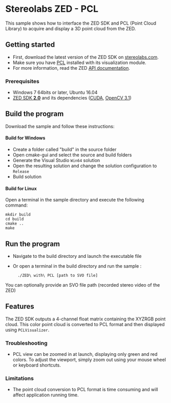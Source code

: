 # Stereolabs ZED - PCL

This sample shows how to interface the ZED SDK and PCL (Point Cloud Library) to acquire and display a 3D point cloud from the ZED.


## Getting started

- First, download the latest version of the ZED SDK on [stereolabs.com](https://www.stereolabs.com).
- Make sure you have [PCL](https://github.com/PointCloudLibrary/pcl) installed with its visualization module.
- For more information, read the ZED [API documentation](https://www.stereolabs.com/developers/documentation/API/).


### Prerequisites

- Windows 7 64bits or later, Ubuntu 16.04
- [ZED SDK **2.0**](https://www.stereolabs.com/developers/) and its dependencies ([CUDA](https://developer.nvidia.com/cuda-downloads), [OpenCV 3.1](http://opencv.org/downloads.html))


## Build the program

Download the sample and follow these instructions:

#### Build for Windows

  - Create a folder called "build" in the source folder
  - Open cmake-gui and select the source and build folders
  - Generate the Visual Studio `Win64` solution
  - Open the resulting solution and change the solution configuration to `Release`
  - Build solution

#### Build for Linux

Open a terminal in the sample directory and execute the following command:

    mkdir build
    cd build
    cmake ..
    make

## Run the program

- Navigate to the build directory and launch the executable file
- Or open a terminal in the build directory and run the sample :

        ./ZED\ with\ PCL [path to SVO file]

You can optionally provide an SVO file path (recorded stereo video of the ZED)


## Features

The ZED SDK outputs a 4-channel float matrix containing the XYZRGB point cloud. This color point cloud is converted to PCL format and then displayed using `PCLVisualizer`.



### Troubleshooting
 - PCL view can be zoomed in at launch, displaying only green and red colors. To adjust the viewport, simply zoom out using your mouse wheel or keyboard shortcuts.

### Limitations

- The point cloud conversion to PCL format is time consuming and will affect application running time.
